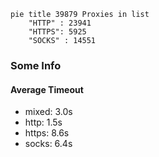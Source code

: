 
```mermaid
pie title 39879 Proxies in list
    "HTTP" : 23941
    "HTTPS": 5925
    "SOCKS" : 14551
```

### Some Info
#### Average Timeout

- mixed: 3.0s
- http: 1.5s
- https: 8.6s
- socks: 6.4s